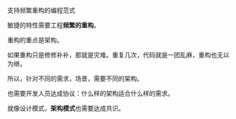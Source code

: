 支持频繁重构的编程范式

敏捷的特性需要工程**频繁的重构**。

重构的重点是架构。

如果重构只是修修补补，那就是灾难。重复几次，代码就是一团乱麻，重构也无以为继。

所以，针对不同的需求，场景，需要不同的架构。

也需要开发人员达成协议：什么样的架构适合什么样的需求。

就像设计模式，**架构模式**也需要达成共识。

